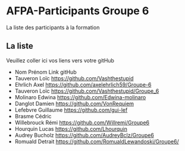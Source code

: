 # AFPA-Participants Groupe 6
La liste des participants à la formation


## La liste 
Veuillez coller ici vos liens vers votre gitHub

 - Nom 	         	Prénom 	            Link gitHub          
 - Tauveron 		Loïc               https://github.com/Vashthestupid
 - Ehrlich 			Axel                https://github.com/axelehrlich59/Groupe-6
 - Tauveron 		Loïc                https://github.com/Vashthestupid/Groupe_6
 - Molinaro 		Edwina              https://github.com/Edwina-molinaro
 - Danglot 			Damien              https://github.com/VonRequiem
 - Lefebvre 		Guillaume           https://github.com/gui-lef
 - Brasme     Cédric
 - Willebrouck 		Rémi            https://github.com/Willremi/Groupe6
 - Hourquin 		Lucas              https://github.com/Lhourquin
 - Audrey 			Bucholz             https://github.com/AudreyBclz/Groupe6
 - Romuald 			Detrait             https://github.com/RomualdLewandoski/Groupe6/

